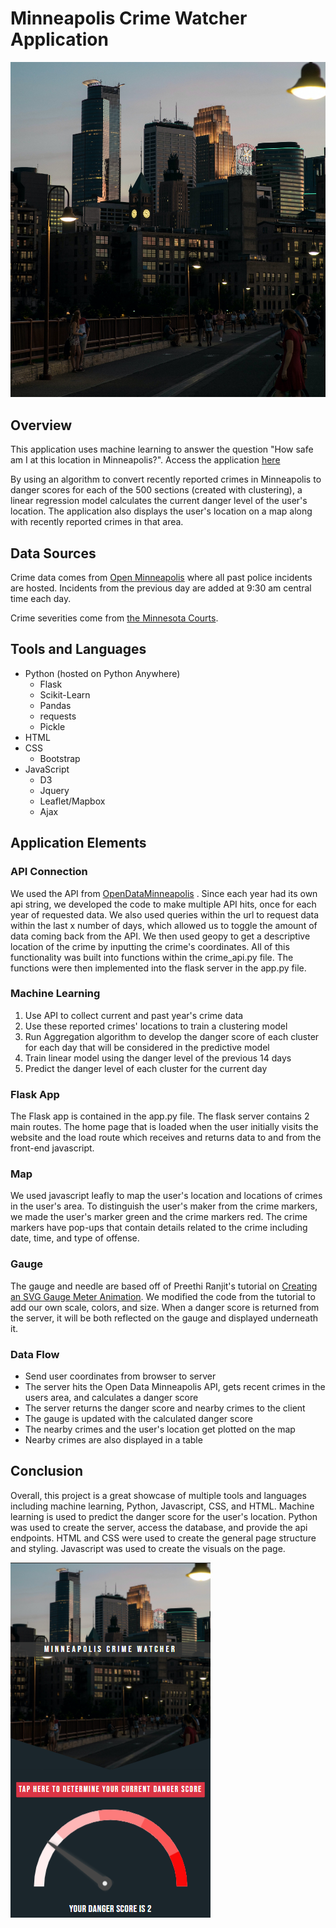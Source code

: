 # Minneapolis Crime Watcher Application
![Minneapolis Skyline](FinalImages/minneapolis.jpg)
## Overview

This application uses machine learning to answer the question "How safe am I at this location in Minneapolis?". Access the application [here](https://travisb98.pythonanywhere.com/)

By using an algorithm to convert recently reported crimes in Minneapolis to danger scores for each of the 500 sections (created with clustering), a linear regression model calculates the current danger level of the user's location. The application also displays the user's location on a map along with recently reported crimes in that area. 

## Data Sources

Crime data comes from [Open Minneapolis](https://opendata.minneapolismn.gov/datasets/police-incidents-2021/data?orderBy=neighborhood&orderByAsc=false) where all past police incidents are hosted. Incidents from the previous day are added at 9:30 am central time each day.

Crime severities come from [the Minnesota Courts](https://www.revisor.mn.gov/court_rules/rule/sg-5/).

## Tools and Languages

- Python (hosted on Python Anywhere)
    - Flask
    - Scikit-Learn
    - Pandas
    - requests
    - Pickle
- HTML
- CSS
  - Bootstrap
- JavaScript
  - D3
  - Jquery
  - Leaflet/Mapbox
  - Ajax


## Application Elements

### API Connection
We used the API from [OpenDataMinneapolis](https://opendata.minneapolismn.gov/datasets/police-incidents-2021) .
Since each year had its own api string, we developed the code to make multiple API hits, once for each year of requested data. We also used queries within the url to request data within the last x number of days, which allowed us to toggle the amount of data coming back from the API. We then used geopy to get a descriptive location of the crime by inputting the crime's coordinates. All of this functionality was built into functions within the crime_api.py file. The functions were then implemented into the flask server in the app.py file.

### Machine Learning
1. Use API to collect current and past year's crime data
2. Use these reported crimes' locations to train a clustering model
3. Run Aggregation algorithm to develop the danger score of each cluster for each day that will be considered in the predictive model
4. Train linear model using the danger level of the previous 14 days
5. Predict the danger level of each cluster for the current day

### Flask App
The Flask app is contained in the app.py file. The flask server contains 2 main routes. The home page that is loaded when the user initially visits the website and the load route which receives and returns data to and from the front-end javascript.

### Map
We used javascript leafly to map the user's location and locations of crimes in the user's area. To distinguish the user's maker from the crime markers, we made the user's marker green and the crime markers red. The crime markers have pop-ups that contain details related to the crime including date, time, and type of offense.

### Gauge
The gauge and needle are based off of Preethi Ranjit's tutorial on [Creating an SVG Gauge Meter Animation](https://www.hongkiat.com/blog/svg-meter-gauge-tutorial/). We modified the code from the tutorial to add our own scale, colors, and size. When a danger score is returned from the server, it will be both reflected on the gauge and displayed underneath it.

### Data Flow
- Send user coordinates from browser to server
- The server hits the Open Data Minneapolis API, gets recent crimes in the users area, and calculates a danger score
- The server returns the danger score and nearby crimes to the client
- The gauge is updated with the calculated danger score
- The nearby crimes and the user's location get plotted on the map
- Nearby crimes are also displayed in a table



## Conclusion

Overall, this project is a great showcase of multiple tools and languages including machine learning, Python, Javascript, CSS, and HTML. Machine learning is used to predict the danger score for the user's location. Python was used to create the server, access the database, and provide the api endpoints. HTML and CSS were used to create the general page structure and styling. Javascript was used to create the visuals on the page.
    
 ![Final Product](FinalImages/PageSnip.PNG)
